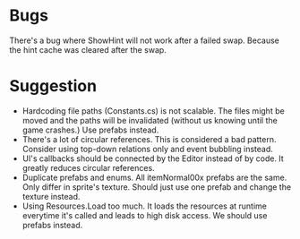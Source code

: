 # Bugs
There's a bug where ShowHint will not work after a failed swap. Because the hint cache was cleared after the swap.

# Suggestion
- Hardcoding file paths (Constants.cs) is not scalable. The files might be moved and the paths will be invalidated (without us knowing until the game crashes.) Use prefabs instead.
- There's a lot of circular references. This is considered a bad pattern. Consider using top-down relations only and event bubbling instead.
- UI's callbacks should be connected by the Editor instead of by code. It greatly reduces circular references.
- Duplicate prefabs and enums. All itemNormal00x prefabs are the same. Only differ in sprite's texture. Should just use one prefab and change the texture instead.
- Using Resources.Load too much. It loads the resources at runtime everytime it's called and leads to high disk access. We should use prefabs instead.